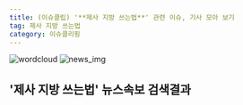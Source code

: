 ```yaml
---
title: (이슈클립) '**제사 지방 쓰는법**' 관련 이슈, 기사 모아 보기
tag: 제사 지방 쓰는법
category: 이슈클리핑
---
```

![wordcloud](https://s3.ap-northeast-2.amazonaws.com/lyrics101-wordcloud/2018-09-24-1537744225.png)
![news_img](https://user-images.githubusercontent.com/42597476/44507050-1206f400-a6e4-11e8-8d98-7ffbfebb353f.png)
## **'**제사 지방 쓰는법**'** 뉴스속보 검색결과

